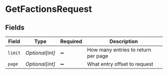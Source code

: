 # GetFactionsRequest


## Fields

| Field                               | Type                                | Required                            | Description                         |
| ----------------------------------- | ----------------------------------- | ----------------------------------- | ----------------------------------- |
| `limit`                             | *Optional[int]*                     | :heavy_minus_sign:                  | How many entries to return per page |
| `page`                              | *Optional[int]*                     | :heavy_minus_sign:                  | What entry offset to request        |
